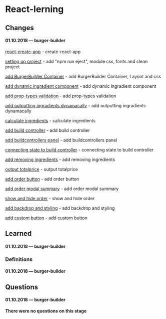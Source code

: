 # React-lerning

## Changes

#### 01.10.2018 — burger-builder
[react-create-app](https://github.com/Mikele11/React-lerning/commit/9a1ae851517f8581694737e991cd4b65f0dc2eb5) - create-react-app

[setting up project](https://github.com/Mikele11/React-lerning/commit/dd356804e0f0a12c9f4d25e99670229d27340882) - add "npm run eject", module css, fonts and clean project

[add BurgerBuilder Container](https://github.com/Mikele11/React-lerning/commit/9c68e1a98f2de64d15b287f7303b7d85fd2f2bb5) - add BurgerBuilder Container, Layout and css

[add dynamic ingradient component](https://github.com/Mikele11/React-lerning/commit/9e0d69043c77939fc3b94e19fb0e327f0f9310d7) - add dynamic ingradient component

[add prop-types validation](https://github.com/Mikele11/React-lerning/commit/adcb9ce1cf5ac3b2961f3cf2d8f6840af462821a) - add prop-types validation

[add outputting ingradients dynamacally](https://github.com/Mikele11/React-lerning/commit/da9adb690ed2eef871fd13360989b1e1198996c5) - add outputting ingradients dynamacally

[calculate ingredients](https://github.com/Mikele11/React-lerning/commit/df201e71682ea38928a079d3965c9d772ff27ec4) - calculate ingredients

[add build controller](https://github.com/Mikele11/React-lerning/commit/463483d24d87de7f7a2c170e59cb14a5bf0cd315) - add build controller

[add buildcontrollers panel](https://github.com/Mikele11/React-lerning/commit/50f6b0397a5864336cf42a7ebcaa97ff691584ec) - add buildcontrollers panel

[connecting state to build controller](https://github.com/Mikele11/React-lerning/commit/7d412272b92537864667c946b33a5d5d0f121a1c) - connecting state to build controller

[add removing ingredients](https://github.com/Mikele11/React-lerning/commit/0044e44dcbee84f1afe9449f81b1e3114272451c) - add removing ingredients

[output totalprice](https://github.com/Mikele11/React-lerning/commit/7db673224be64c515795e8de683389805cb8931f) - output totalprice

[add order button](https://github.com/Mikele11/React-lerning/commit/ab85c3e45f6ed5730f6ce6a723e92dd82afeed19) - add order button

[add order modal summary](https://github.com/Mikele11/React-lerning/commit/bcb4ae8a6c9f45ec0dcf71bcf2a6d1570bf10614) - add order modal summary

[show and hide order](https://github.com/Mikele11/React-lerning/commit/ef618edef093fb93346b2788e21930a08615c2fe) - show and hide order

[add backdrop and styling](https://github.com/Mikele11/React-lerning/commit/40087236abf0e262a3048b91a05c8bf1c7186f1c) - add backdrop and styling

[add custom button](https://github.com/Mikele11/React-lerning/commit/06c037950beb0ec874d40fa4140a86c38d37c087) - add custom button

## Learned

#### 01.10.2018 — burger-builder


### Definitions

#### 01.10.2018 — burger-builder


## Questions

#### 01.10.2018 — burger-builder

**There were no questions on this stage**

